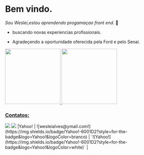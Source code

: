# Bem vindo.
_Sou Weslei,estou aprendendo progamaçao front end_. :hugs:
- buscando novas experiencias profissionais.

- Agradeçendo a oportunidade oferecida pela Ford e pelo Senai. 

<div>
<a href="https://github.com/silva">
<img height="180em" src="https://github-readme-stats.vercel.app/api/top-langs/?username=silva&layout=compact&langs_count=7&theme=react"/>
<img height="180em" src="https://github-readme-stats.vercel.app/api?username=silva&show_icons=true&theme=react&include_all_commits=true&count_private=true"/>
</div>
  
### Contatos:

<div>
<a href = "mailto:wesleialvessilva@gmail.com"><img src="https://img.shields.io/badge/Gmail-D14836?style=for-the-badge&logo=gmail&logoColor=white" target="_blank"></a>
<a href="https://www.linkedin.com/in/weslei-alves-silva" target="_blank"><img src="https://img.shields.io/badge/-LinkedIn-%230077B5?style=for-the-badge&logo=linkedin&logoColor=white" target="_blank"></a>  
  |Yahoo! | ![wesleialves@ymail.com!](https://img.shields.io/badge/Yahoo!-6001D2?style=for-the-badge&logo=Yahoo!&logoColor=branco) | `![Yahoo!](https://img.shields.io/badge/Yahoo!-6001D2?style=for-the-badge&logo=Yahoo!&logoColor=white)` |
</div>

<br/><br/>

<div align="end">
